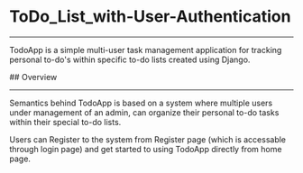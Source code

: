 # ToDo_List_with-User-Authentication
<hr>
<p> TodoApp is a simple multi-user task management application for tracking personal to-do's within specific to-do lists created using Django.</p>
## Overview
<hr>
<p>Semantics behind TodoApp is based on a system where multiple users under management of an admin, can organize their personal to-do tasks within their special to-do lists.</p>
<p>Users can Register to the system from Register page (which is accessable through login page) and get started to using TodoApp directly from home page.</p>

